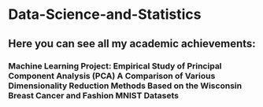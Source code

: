 # Data-Science-and-Statistics

## Here you can see all my academic achievements:

### **Machine Learning Project:** Empirical Study of Principal Component Analysis (PCA) A Comparison of Various Dimensionality Reduction Methods Based on the Wisconsin Breast Cancer and Fashion MNIST Datasets
